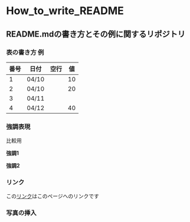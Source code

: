 # How_to_write_README
## README.mdの書き方とその例に関するリポジトリ
### 表の書き方 例
|  番号 | 日付  |  空行 | 値 |
| ----- | ----- | ---- | -- |
| 1     | 04/10 |      | 10 |
| 2     | 04/10 |      | 20 |
| 3     | 04/11 |      |    |
| 4     | 04/12 |      | 40 |

### 強調表現
比較用
 
**強調1**
 
__強調2__

### リンク
この[リンク](https://github.com/Sakkyun71Gray/How_to_write_README)はこのページへのリンクです

### 写真の挿入
